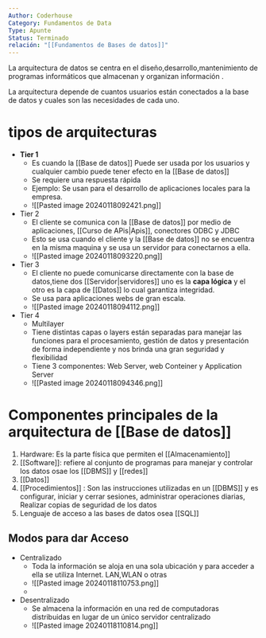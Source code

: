 ```yaml
---
Author: Coderhouse
Category: Fundamentos de Data
Type: Apunte
Status: Terminado
relación: "[[Fundamentos de Bases de datos]]"
---
```

La arquitectura de datos se centra en el diseño,desarrollo,mantenimiento de programas informáticos que almacenan y organizan información .

La arquitectura depende de cuantos usuarios están conectados a la base de datos y cuales son las necesidades de cada uno.

# tipos de arquitecturas

- **Tier 1**
	- Es cuando la [[Base de datos]] Puede ser usada por los usuarios y cualquier cambio puede tener efecto en la [[Base de datos]]
	- Se requiere una respuesta rápida 
	- Ejemplo: Se usan para el desarrollo de aplicaciones locales para la empresa.
	- ![[Pasted image 20240118092421.png]]
- Tier 2
	- El cliente se comunica con la [[Base de datos]] por medio de aplicaciones, [[Curso de APis|Apis]], conectores ODBC y JDBC
	- Esto se usa cuando el cliente y la [[Base de datos]] no se encuentra en la misma maquina y se usa un servidor para conectarnos a ella.
	- ![[Pasted image 20240118093220.png]]
- Tier 3
	- El cliente no puede comunicarse directamente con la base de datos,tiene dos [[Servidor|servidores]] uno es la **capa lógica** y el otro es la capa de [[Datos]] lo cual garantiza integridad.
	- Se usa para aplicaciones webs de gran escala. 
	- ![[Pasted image 20240118094112.png]]
- Tier 4
	- Multilayer
	- Tiene distintas capas o layers están separadas para manejar las funciones para el procesamiento, gestión de datos y presentación  de forma independiente y nos brinda una gran seguridad y flexibilidad
	- Tiene 3 componentes: Web Server, web Conteiner y Application Server
	- ![[Pasted image 20240118094346.png]]

# Componentes principales de la arquitectura de [[Base de datos]]

1. Hardware: Es la parte física que permiten el [[Almacenamiento]]
2. [[Software]]: refiere al conjunto de programas para manejar y controlar los datos osae los [[DBMS]] y [[redes]]
3. [[Datos]]
4. [[Procedimientos]] : Son las instrucciones utilizadas en un [[DBMS]] y es configurar, iniciar y cerrar sesiones, administrar operaciones diarias, Realizar copias de seguridad de los datos
5. Lenguaje de acceso a las bases de datos osea [[SQL]]

## Modos para dar Acceso
- Centralizado
	- Toda la información se aloja en una sola ubicación y para acceder a ella se utiliza Internet. LAN,WLAN o otras
	- ![[Pasted image 20240118110753.png]]
	- 
- Desentralizado
	- Se almacena la información en una red de computadoras distribuidas en lugar de un único servidor centralizado
	- ![[Pasted image 20240118110814.png]]